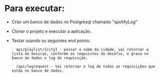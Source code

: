 # Para executar:

- Criar um banco de dados no Postgresql chamado "spotifyLog"
- Clonar o projeto e executar a aplicação.

- Testar usando os seguintes end points:
		
		api/playlist/{city} - passar o nome da cidade, vai retornar a lista de musicas, conforme os requisitos do desafio, e grava no banco de dados o log da requisição.

		/api/logrequest - Vai retornar o log de todas as requisições que estão no banco de dados.
